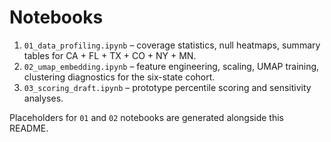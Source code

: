# Notebooks

1. `01_data_profiling.ipynb` – coverage statistics, null heatmaps, summary tables for CA + FL + TX + CO + NY + MN.
2. `02_umap_embedding.ipynb` – feature engineering, scaling, UMAP training, clustering diagnostics for the six-state cohort.
3. `03_scoring_draft.ipynb` – prototype percentile scoring and sensitivity analyses.

Placeholders for `01` and `02` notebooks are generated alongside this README.
